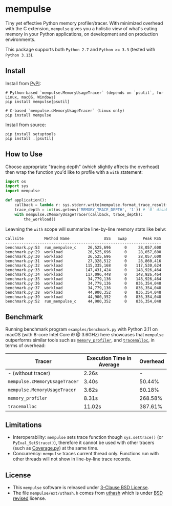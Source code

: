 mempulse
========

Tiny yet effective Python memory profiler/tracer.  With minimized overhead with the C extension, `mempulse` gives you a holistic view of what's eating memory in your Python applications, on development and on production environments.

This package supports both `Python 2.7` and `Python >= 3.3` (tested with `Python 3.13`).


Install
-------

Install from [PyPI](https://pypi.org/project/mempulse/):
```
# Python-based `mempulse.MemoryUsageTracer` (depends on `psutil`, for Linux, macOS, Windows)
pip install mempulse[psutil]

# C-based `mempulse.cMemoryUsageTracer` (Linux only)
pip install mempulse
```

Install from source:
```
pip install setuptools
pip install .[psutil]
```


How to Use
----------

Choose appropriate "tracing depth" (which slightly affects the overhead) then wrap the function you'd like to profile with a `with` statement:
```python
import os
import sys
import mempulse

def application():
    callback = lambda r: sys.stderr.write(mempulse.format_trace_result(r))
    trace_depth = int(os.getenv('MEMORY_TRACE_DEPTH', '1')) # `0` disables tracing
    with mempulse.cMemoryUsageTracer(callback, trace_depth):
        the_workload()
```

Leavning the `with` scope will summarize line-by-line memory stats like belw:
```
Callsite         Method Name               USS   Swap       Peak RSS
--------------------------------------------------------------------
benchmark.py:53  run_mempulse_c     26,525,696      0     28,057,600
benchmark.py:29  workload           26,525,696      0     28,057,600
benchmark.py:30  workload           26,525,696      0     28,057,600
benchmark.py:31  workload           27,328,512      0     28,860,416
benchmark.py:32  workload          115,335,168      0    117,530,624
benchmark.py:33  workload          147,431,424      0    148,926,464
benchmark.py:34  workload          117,096,448      0    148,926,464
benchmark.py:35  workload           34,779,136      0    148,926,464
benchmark.py:36  workload           34,779,136      0    836,354,048
benchmark.py:37  workload           34,779,136      0    836,354,048
benchmark.py:38  workload           44,900,352      0    836,354,048
benchmark.py:39  workload           44,900,352      0    836,354,048
benchmark.py:52  run_mempulse_c     44,900,352      0    836,354,048
```


Benchmark
---------

Running benchmark program `examples/benchmark.py` with Python 3.11 on macOS (with 8-core Intel Core i9 @ 3.6GHz) here showcases that `mempulse` outperforms similar tools such as [`memory_profiler`](https://pypi.org/project/memory-profiler/), and [`tracemalloc`](https://docs.python.org/3/library/tracemalloc.html), in terms of overhead:

| Tracer                        | Execution Time in Average | Overhead |
|-------------------------------|---------------------------|----------|
| - (without tracer)            |                     2.26s |        - |
| `mempulse.cMemoryUsageTracer` |                     3.40s |   50.44% |
| `mempulse.MemoryUsageTracer`  |                     3.62s |   60.18% |
| `memory_profiler`             |                     8.31s |  268.58% |
| `tracemalloc`                 |                    11.02s |  387.61% |


Limitations
-----------

* Interoperability: `mempulse` sets trace function though `sys.settrace()` (or `PyEval_SetStrace()`), therefore it cannot be used with other tracers (such as [Coverage.py](https://github.com/nedbat/coveragepy)) at the same time.
* Concurrency: `mempulse` traces current thread only.  Functions run with other threads will not show in line-by-line trace records.


License
-------
* This `mempulse` software is released under [3-Clause BSD License](https://opensource.org/license/bsd-3-clause).
* The file `mempulse/ext/uthash.h` comes from [uthash](https://troydhanson.github.io/uthash/) which is under [BSD revised](https://troydhanson.github.io/uthash/license.html) license.
